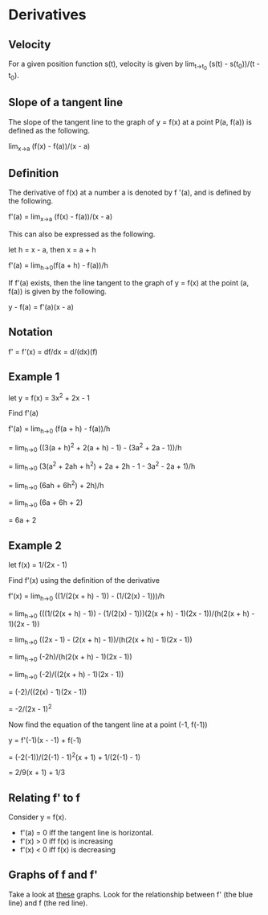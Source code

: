 # Derivatives

## Velocity
For a given position function s(t), velocity is given by lim<sub>t->t<sub>0</sub></sub> (s(t) - s(t<sub>0</sub>))/(t - t<sub>0</sub>).

## Slope of a tangent line
The slope of the tangent line to the graph of y = f(x) at a point P(a, f(a)) is defined as the following.

lim<sub>x->a</sub> (f(x) - f(a))/(x - a)

## Definition
The derivative of f(x) at a number a is denoted by f '(a), and is defined by the following.

f'(a) = lim<sub>x->a</sub> (f(x) - f(a))/(x - a)

This can also be expressed as the following.

let h = x - a, then x = a + h

f'(a) = lim<sub>h->0</sub>(f(a + h) - f(a))/h

If f'(a) exists, then the line tangent to the graph of y = f(x) at the point (a, f(a)) is given by the following.

y - f(a) = f'(a)(x - a)

## Notation
f' = f'(x) = df/dx = d/(dx)(f)

## Example 1
let y = f(x) = 3x<sup>2</sup> + 2x - 1

Find f'(a)

f'(a) = lim<sub>h->0</sub> (f(a + h) - f(a))/h

= lim<sub>h->0</sub> ((3(a + h)<sup>2</sup> + 2(a + h) - 1) - (3a<sup>2</sup> + 2a - 1))/h

= lim<sub>h->0</sub> (3(a<sup>2</sup> + 2ah + h<sup>2</sup>) + 2a + 2h - 1 - 3a<sup>2</sup> - 2a + 1)/h

= lim<sub>h->0</sub> (6ah + 6h<sup>2</sup>) + 2h)/h
 
= lim<sub>h->0</sub> (6a + 6h + 2)

= 6a + 2

## Example 2
let f(x) = 1/(2x - 1)

Find f'(x) using the definition of the derivative

f'(x) = lim<sub>h->0</sub> ((1/(2(x + h) - 1)) - (1/(2(x) - 1)))/h

= lim<sub>h->0</sub> (((1/(2(x + h) - 1)) - (1/(2(x) - 1)))(2(x + h) - 1)(2x - 1))/(h(2(x + h) - 1)(2x - 1))

= lim<sub>h->0</sub> ((2x - 1) - (2(x + h) - 1))/(h(2(x + h) - 1)(2x - 1))

= lim<sub>h->0</sub> (-2h)/(h(2(x + h) - 1)(2x - 1))

= lim<sub>h->0</sub> (-2)/((2(x + h) - 1)(2x - 1))

= (-2)/((2(x) - 1)(2x - 1))

= -2/(2x - 1)<sup>2</sup>

Now find the equation of the tangent line at a point (-1, f(-1))

y = f'(-1)(x - -1) + f(-1)

= (-2(-1))/(2(-1) - 1)<sup>2</sup>(x + 1) + 1/(2(-1) - 1)

= 2/9(x + 1) + 1/3

## Relating f' to f
Consider y = f(x).
+ f'(a) = 0 iff the tangent line is horizontal.
+ f'(x) > 0 iff f(x) is increasing
+ f'(x) < 0 iff f(x) is decreasing

## Graphs of f and f'
Take a look at [these](https://www.desmos.com/calculator/ofzljtxlqr) graphs.
Look for the relationship between f' (the blue line) and f (the red line).
